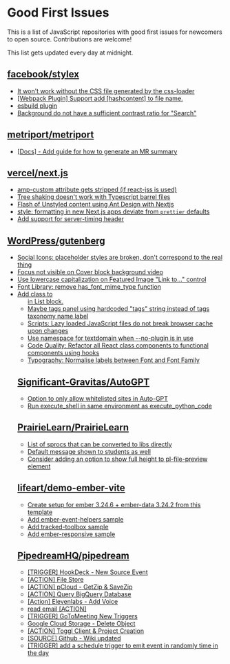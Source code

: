 # Good First Issues

This is a list of JavaScript repositories with good first issues for newcomers to open source. Contributions are welcome!

This list gets updated every day at midnight.

## [facebook/stylex](https://github.com/facebook/stylex)

- [It won't work without the CSS file generated by the css-loader](https://github.com/facebook/stylex/issues/109)
- [[Webpack Plugin] Support add [hashcontent] to file name.](https://github.com/facebook/stylex/issues/105)
- [esbuild plugin](https://github.com/facebook/stylex/issues/83)
- [Background do not have a sufficient contrast ratio for "Search"](https://github.com/facebook/stylex/issues/76)

## [metriport/metriport](https://github.com/metriport/metriport)

- [[Docs] - Add guide for how to generate an MR summary ](https://github.com/metriport/metriport/issues/1276)

## [vercel/next.js](https://github.com/vercel/next.js)

- [amp-custom attribute gets stripped (if react-jss is used)](https://github.com/vercel/next.js/issues/12243)
- [Tree shaking doesn't work with Typescript barrel files](https://github.com/vercel/next.js/issues/12557)
- [Flash of Unstyled content using Ant Design with Nextjs](https://github.com/vercel/next.js/issues/48483)
- [style: formatting in new Next.js apps deviate from `prettier` defaults](https://github.com/vercel/next.js/issues/54402)
- [Add support for server-timing header](https://github.com/vercel/next.js/issues/12382)

## [WordPress/gutenberg](https://github.com/WordPress/gutenberg)

- [Social Icons: placeholder styles are broken, don't correspond to the real thing](https://github.com/WordPress/gutenberg/issues/55296)
- [Focus not visible on Cover block background video](https://github.com/WordPress/gutenberg/issues/41989)
- [Use lowercase capitalization on Featured Image "Link to..." control](https://github.com/WordPress/gutenberg/issues/55057)
- [Font Library: remove has_font_mime_type function](https://github.com/WordPress/gutenberg/issues/54875)
- [Add class to <ul> in List block.](https://github.com/WordPress/gutenberg/issues/12420)
- [Maybe tags panel using hardcoded "tags" string instead of tags taxonomy name label](https://github.com/WordPress/gutenberg/issues/22588)
- [Scripts: Lazy loaded JavaScript files do not break browser cache upon changes](https://github.com/WordPress/gutenberg/issues/55397)
- [Use namespace for textdomain when --no-plugin is in use](https://github.com/WordPress/gutenberg/issues/54980)
- [Code Quality: Refactor all React class components to functional components using hooks](https://github.com/WordPress/gutenberg/issues/22890)
- [Typography: Normalise labels between Font and Font Family](https://github.com/WordPress/gutenberg/issues/56374)

## [Significant-Gravitas/AutoGPT](https://github.com/Significant-Gravitas/AutoGPT)

- [Option to only allow whitelisted sites in Auto-GPT](https://github.com/Significant-Gravitas/AutoGPT/issues/5289)
- [Run execute_shell in same environment as execute_python_code](https://github.com/Significant-Gravitas/AutoGPT/issues/1299)

## [PrairieLearn/PrairieLearn](https://github.com/PrairieLearn/PrairieLearn)

- [List of sprocs that can be converted to libs directly](https://github.com/PrairieLearn/PrairieLearn/issues/8893)
- [Default message shown to students as well](https://github.com/PrairieLearn/PrairieLearn/issues/6486)
- [Consider adding an option to show full height to pl-file-preview element](https://github.com/PrairieLearn/PrairieLearn/issues/8793)

## [lifeart/demo-ember-vite](https://github.com/lifeart/demo-ember-vite)

- [Create setup for ember 3.24.6 + ember-data 3.24.2 from this template](https://github.com/lifeart/demo-ember-vite/issues/69)
- [Add ember-event-helpers sample](https://github.com/lifeart/demo-ember-vite/issues/68)
- [Add tracked-toolbox sample](https://github.com/lifeart/demo-ember-vite/issues/67)
- [Add ember-responsive sample](https://github.com/lifeart/demo-ember-vite/issues/66)

## [PipedreamHQ/pipedream](https://github.com/PipedreamHQ/pipedream)

- [[TRIGGER] HookDeck - New Source Event](https://github.com/PipedreamHQ/pipedream/issues/9234)
- [[ACTION] File Store](https://github.com/PipedreamHQ/pipedream/issues/9154)
- [[ACTION] pCloud - GetZip & SaveZip](https://github.com/PipedreamHQ/pipedream/issues/8000)
- [[ACTION] Query BigQuery Database](https://github.com/PipedreamHQ/pipedream/issues/9103)
- [[Action] Elevenlabs - Add Voice ](https://github.com/PipedreamHQ/pipedream/issues/9089)
- [read email [ACTION]](https://github.com/PipedreamHQ/pipedream/issues/9093)
- [[TRIGGER] GoToMeeting New Triggers](https://github.com/PipedreamHQ/pipedream/issues/9062)
- [Google Cloud Storage - Delete Object](https://github.com/PipedreamHQ/pipedream/issues/9035)
- [[ACTION] Toggl Client & Project Creation](https://github.com/PipedreamHQ/pipedream/issues/7928)
- [[SOURCE] Github - Wiki updated](https://github.com/PipedreamHQ/pipedream/issues/8939)
- [[TRIGGER] add a schedule trigger to emit event in randomly time in the day](https://github.com/PipedreamHQ/pipedream/issues/8885)

